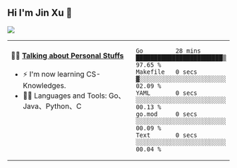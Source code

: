 
## Hi I'm Jin Xu 👋
![](https://komarev.com/ghpvc/?username=jiayouxujin&color=brightgreen&label=PROFILE+VIEWS)



<table align="center">
<tr>
<td valign="top" width="60%">

#### 🏋️‍♀️ <a href="https://github.com/jiayouxujin" target="_blank">Talking about Personal Stuffs</a>
<!-- recent_releases starts -->

- ⚡  I'm now learning CS-Knowledges.  
- 🏊‍♂️ Languages and Tools: Go、Java、Python、C
<!-- recent_releases ends -->
</td>
<td>
 
<!--START_SECTION:waka-->

```text
Go         28 mins         ████████████████████████▒   97.65 %
Makefile   0 secs          ▓░░░░░░░░░░░░░░░░░░░░░░░░   02.09 %
YAML       0 secs          ░░░░░░░░░░░░░░░░░░░░░░░░░   00.13 %
go.mod     0 secs          ░░░░░░░░░░░░░░░░░░░░░░░░░   00.09 %
Text       0 secs          ░░░░░░░░░░░░░░░░░░░░░░░░░   00.04 %
```

<!--END_SECTION:waka-->
 
</td>
</tr>
</table>





